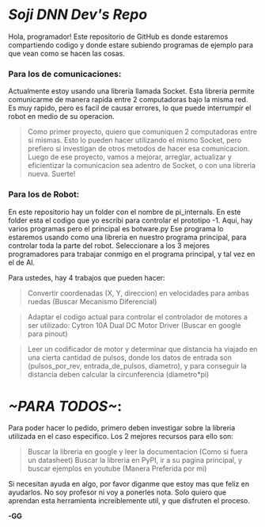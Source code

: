 # *Soji DNN Dev's Repo*

Hola, programador! Este repositorio de GitHub es donde estaremos compartiendo codigo y donde estare subiendo programas de ejemplo para que vean como se hacen las cosas.

### Para los de comunicaciones:

Actualmente estoy usando una libreria llamada Socket. Esta libreria permite comunicarme de manera rapida entre 2 computadoras bajo la misma red. Es muy rapido, pero es facil de causar errores, lo que puede interrumpir el robot en medio de su operacion. 

> Como primer proyecto, quiero que comuniquen 2 computadoras entre si mismas. Esto lo pueden hacer utilizando el mismo Socket, pero prefiero si investigan de otros metodos de hacer esa comunicacion.
> Luego de ese proyecto, vamos a mejorar, arreglar, actualizar y eficientizar la comunicacion sea adentro de Socket, o con una libreria nueva. Suerte!

### Para los de Robot:

En este repositorio hay un folder con el nombre de pi_internals. En este folder esta el codigo que yo escribi para controlar el prototipo -1. Aqui, hay varios programas pero el principal es botware.py
Ese programa lo estaremos usando como una libreria en nuestro programa principal, para controlar toda la parte del robot. Seleccionare a los 3 mejores programadores para trabajar conmigo en el programa principal, y tal vez en el de AI.

Para ustedes, hay 4 trabajos que pueden hacer:
> Convertir coordenadas (X, Y, direccion) en velocidades para ambas ruedas (Buscar Mecanismo Diferencial)

> Adaptar el codigo actual para controlar el controlador de motores a ser utilizado: Cytron 10A Dual DC Motor Driver (Buscar en google para pinout)

> Leer un codificador de motor y determinar que distancia ha viajado en una cierta cantidad de pulsos, donde los datos de entrada son (pulsos_por_rev, entrada_de_pulsos, diametro), y para conseguir la distancia deben calcular la circunferencia (diametro*pi)

# *~PARA TODOS~*:

Para poder hacer lo pedido, primero deben investigar sobre la libreria utilizada en el caso especifico. Los 2 mejores recursos para ello son: 
> Buscar la libreria en google y leer la documentacion (Como si fuera un datasheet)
> Buscar la libreria en PyPI, ir a su pagina principal, y buscar ejemplos en youtube (Manera Preferida por mi)

Si necesitan ayuda en algo, por favor diganme que estoy mas que feliz en ayudarlos. No soy profesor ni voy a ponerles nota. Solo quiero que aprendan esta herramienta increiblemente util, y que disfruten el proceso.

**-GG**
